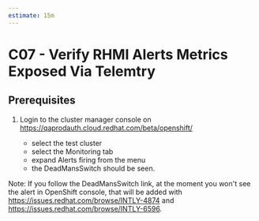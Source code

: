 ```yaml
---
estimate: 15m
---
```


# C07 - Verify RHMI Alerts Metrics Exposed Via Telemtry

## Prerequisites

1. Login to the cluster manager console on https://qaprodauth.cloud.redhat.com/beta/openshift/

   - select the test cluster
   - select the Monitoring tab
   - expand Alerts firing from the menu
   - the DeadMansSwitch should be seen.

Note: If you follow the DeadMansSwitch link, at the moment you won't see the alert in OpenShift console, that will be added with <https://issues.redhat.com/browse/INTLY-4874> and <https://issues.redhat.com/browse/INTLY-6596>.
